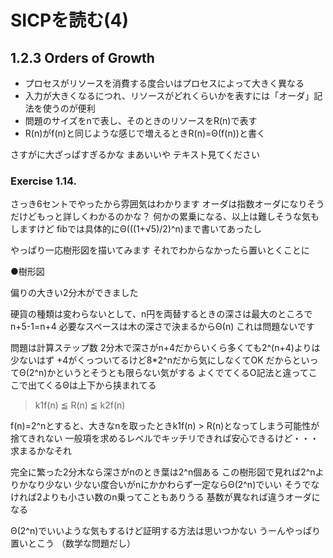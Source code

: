 
# SICPを読む(4)

## 1.2.3 Orders of Growth

* プロセスがリソースを消費する度合いはプロセスによって大きく異なる
* 入力が大きくなるにつれ、リソースがどれくらいかを表すには「オーダ」記法を使うのが便利
* 問題のサイズをnで表し、そのときのリソースをR(n)で表す
* R(n)がf(n)と同じような感じで増えるときR(n)=Θ(f(n))と書く

さすがに大ざっぱすぎるかな
まあいいや
テキスト見てください

### Exercise 1.14.

さっき6セントでやったから雰囲気はわかります
オーダは指数オーダになりそうだけどもっと詳しくわかるのかな？
何かの累乗になる、以上は難しそうな気もしますけど
fibでは具体的にΘ(((1+√5)/2)^n)まで書いてあったし

やっぱり一応樹形図を描いてみます
それでわからなかったら置いとくことに

●樹形図

偏りの大きい2分木ができました

硬貨の種類は変わらないとして、n円を両替するときの深さは最大のところでn+5-1=n+4
必要なスペースは木の深さで決まるからΘ(n)
これは問題ないです

問題は計算ステップ数
2分木で深さがn+4だからいくら多くても2^(n+4)よりは少ないはず
+4がくっついてるけど8*2^nだから気にしなくてOK
だからといってΘ(2^n)かというとそうとも限らない気がする
よくでてくるO記法と違ってここで出てくるΘは上下から挟まれてる

> k1f(n) ≦ R(n) ≦ k2f(n)

f(n)=2^nとすると、大きなnを取ったときk1f(n) > R(n)となってしまう可能性が捨てきれない
一般項を求めるレベルでキッチリできれば安心できるけど・・・求まるかなそれ

完全に繁った2分木なら深さがnのとき葉は2^n個ある
この樹形図で見れば2^nよりかなり少ない
少ない度合いがnにかかわらず一定ならΘ(2^n)でいい
そうでなければ2よりも小さい数のn乗ってこともありうる
基数が異なれば違うオーダになる

Θ(2^n)でいいような気もするけど証明する方法は思いつかない
うーんやっぱり置いとこう
（数学な問題だし）

